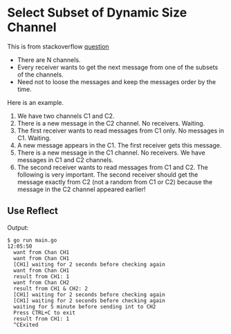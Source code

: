 # Select Subset of Dynamic Size Channel

This is from stackoverflow [question](https://stackoverflow.com/questions/63003656/how-to-read-from-subset-of-channels)

- There are N channels.
- Every receiver wants to get the next message from one of the subsets of the channels.
- Need not to loose the messages and keep the messages order by the time.

Here is an example.
1. We have two channels C1 and C2.
2. There is a new message in the C2 channel. No receivers. Waiting.
3. The first receiver wants to read messages from C1 only. No messages in C1. Waiting.
4. A new message appears in the C1. The first receiver gets this message.
5. There is a new message in the C1 channel. No receivers. We have messages in C1 and C2 channels.
6. The second receiver wants to read messages from C1 and C2. The following is very important. The second receiver should get the message exactly from C2 (not a random from C1 or C2) because the message in the C2 channel appeared earlier!

## Use Reflect
Output:
```shell script
$ go run main.go                                                                                                                 12:05:50
  want from Chan CH1
  want from Chan CH1
  [CH1] waiting for 2 seconds before checking again
  want from Chan CH1
  result from CH1: 1
  want from Chan CH2
  result from CH1 & CH2: 2
  [CH1] waiting for 2 seconds before checking again
  [CH1] waiting for 2 seconds before checking again
  waiting for 5 minute before sending int to CH2
  Press CTRL+C to exit
  result from CH1: 1
  ^CExited
```